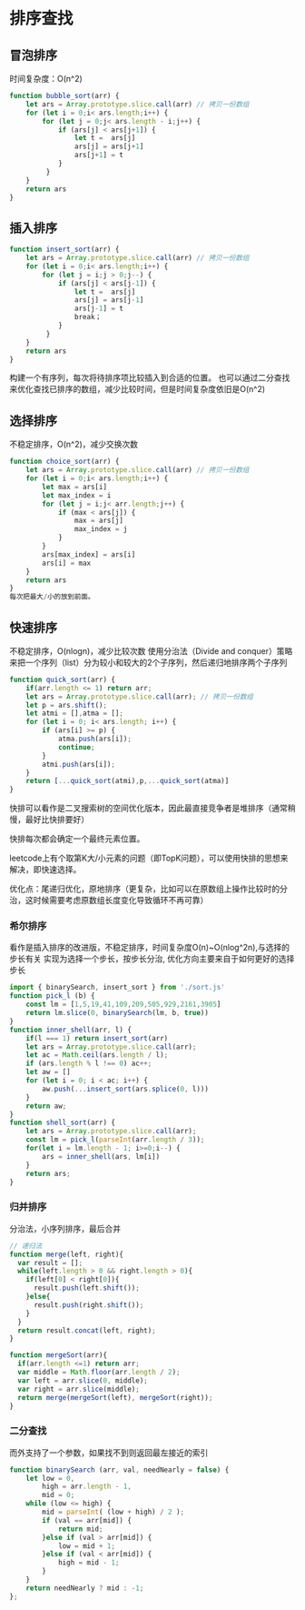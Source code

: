 # 排序查找

## 冒泡排序

时间复杂度：O(n^2)

```js
function bubble_sort(arr) {
    let ars = Array.prototype.slice.call(arr) // 拷贝一份数组
    for (let i = 0;i< ars.length;i++) {
        for (let j = 0;j< ars.length - i;j++) {
            if (ars[j] < ars[j+1]) {
                let t =  ars[j]
                ars[j] = ars[j+1]
                ars[j+1] = t
            }
         }
    }
    return ars
}
```

## 插入排序

```js
function insert_sort(arr) {
    let ars = Array.prototype.slice.call(arr) // 拷贝一份数组
    for (let i = 0;i< ars.length;i++) {
        for (let j = i;j > 0;j--) {
            if (ars[j] < ars[j-1]) {
                let t =  ars[j]
                ars[j] = ars[j-1]
                ars[j-1] = t
                break；
            }
         }
    }
    return ars
}
```

构建一个有序列，每次将待排序项比较插入到合适的位置。
也可以通过二分查找来优化查找已排序的数组，减少比较时间，但是时间复杂度依旧是O(n^2)

## 选择排序

不稳定排序，O(n^2)，减少交换次数

```js
function choice_sort(arr) {
    let ars = Array.prototype.slice.call(arr) // 拷贝一份数组
    for (let i = 0;i< ars.length;i++) {
        let max = ars[i]
        let max_index = i
        for (let j = i;j< arr.length;j++) {
            if (max < ars[j]) {
                max = ars[j]
                max_index = j
            }
        }
        ars[max_index] = ars[i]
        ars[i] = max
    }
    return ars
}
每次把最大/小的放到前面。
```

## 快速排序

不稳定排序，O(nlogn)，减少比较次数
使用分治法（Divide and conquer）策略来把一个序列（list）分为较小和较大的2个子序列，然后递归地排序两个子序列

```js
function quick_sort(arr) {
    if(arr.length <= 1) return arr;
    let ars = Array.prototype.slice.call(arr); // 拷贝一份数组
    let p = ars.shift();
    let atmi = [],atma = [];
    for (let i = 0; i< ars.length; i++) {
        if (ars[i] >= p) {
            atma.push(ars[i]);
            continue;
        }
        atmi.push(ars[i]);
    }
    return [...quick_sort(atmi),p,...quick_sort(atma)]
}
```

快排可以看作是二叉搜索树的空间优化版本，因此最直接竞争者是堆排序（通常稍慢，最好比快排要好）

快排每次都会确定一个最终元素位置。

leetcode上有个取第K大/小元素的问题（即TopK问题），可以使用快排的思想来解决，即快速选择。

优化点：尾递归优化，原地排序（更复杂，比如可以在原数组上操作比较时的分治，这时候需要考虑原数组长度变化导致循环不再可靠）

### 希尔排序

看作是插入排序的改进版，不稳定排序，时间复杂度O(n)~O(nlog^2n),与选择的步长有关
实现为选择一个步长，按步长分治, 优化方向主要来自于如何更好的选择步长

```js
import { binarySearch, insert_sort } from './sort.js'
function pick_l (b) {
    const lm = [1,5,19,41,109,209,505,929,2161,3905]
    return lm.slice(0, binarySearch(lm, b, true))
}
function inner_shell(arr, l) {
    if(l === 1) return insert_sort(arr)
    let ars = Array.prototype.slice.call(arr);
    let ac = Math.ceil(ars.length / l);
    if (ars.length % l !== 0) ac++;
    let aw = []
    for (let i = 0; i < ac; i++) {
        aw.push(...insert_sort(ars.splice(0, l)))
    }
    return aw;
}
function shell_sort(arr) {
    let ars = Array.prototype.slice.call(arr);
    const lm = pick_l(parseInt(arr.length / 3));
    for(let i = lm.length - 1; i>=0;i--) {
        ars = inner_shell(ars, lm[i])
    }
    return ars;
}

```

### 归并排序

分治法，小序列排序，最后合并

```js
// 递归法
function merge(left, right){
  var result = [];
  while(left.length > 0 && right.length > 0){
    if(left[0] < right[0]){
      result.push(left.shift());
    }else{
      result.push(right.shift());
    }
  }
  return result.concat(left, right);
}

function mergeSort(arr){
  if(arr.length <=1) return arr;
  var middle = Math.floor(arr.length / 2);
  var left = arr.slice(0, middle);
  var right = arr.slice(middle);
  return merge(mergeSort(left), mergeSort(right));
}
```

### 二分查找

而外支持了一个参数，如果找不到则返回最左接近的索引

```js
function binarySearch (arr, val, needNearly = false) {
    let low = 0,
        high = arr.length - 1,
        mid = 0;
    while (low <= high) {
        mid = parseInt( (low + high) / 2 );
        if (val == arr[mid]) {
            return mid;
        }else if (val > arr[mid]) {
            low = mid + 1;
        }else if (val < arr[mid]) {
            high = mid - 1;
        }
    }
    return needNearly ? mid : -1;
};
```
